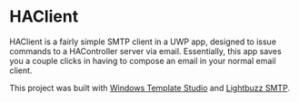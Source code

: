 # HAClient
HAClient is a fairly simple SMTP client in a UWP app, designed to issue commands to a HAController server via email. Essentially, this app saves you a couple clicks in having to compose an email in your normal email client.

This project was built with [Windows Template Studio](https://github.com/Microsoft/WindowsTemplateStudio) and [Lightbuzz SMTP](https://github.com/LightBuzz/SMTP-WinRT).
